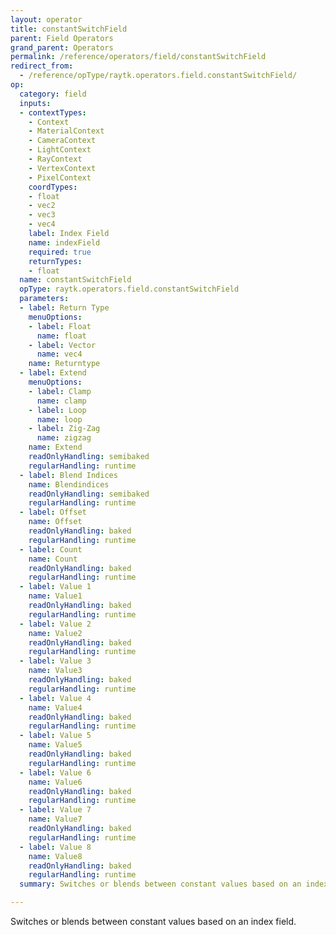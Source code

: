 ```yaml
---
layout: operator
title: constantSwitchField
parent: Field Operators
grand_parent: Operators
permalink: /reference/operators/field/constantSwitchField
redirect_from:
  - /reference/opType/raytk.operators.field.constantSwitchField/
op:
  category: field
  inputs:
  - contextTypes:
    - Context
    - MaterialContext
    - CameraContext
    - LightContext
    - RayContext
    - VertexContext
    - PixelContext
    coordTypes:
    - float
    - vec2
    - vec3
    - vec4
    label: Index Field
    name: indexField
    required: true
    returnTypes:
    - float
  name: constantSwitchField
  opType: raytk.operators.field.constantSwitchField
  parameters:
  - label: Return Type
    menuOptions:
    - label: Float
      name: float
    - label: Vector
      name: vec4
    name: Returntype
  - label: Extend
    menuOptions:
    - label: Clamp
      name: clamp
    - label: Loop
      name: loop
    - label: Zig-Zag
      name: zigzag
    name: Extend
    readOnlyHandling: semibaked
    regularHandling: runtime
  - label: Blend Indices
    name: Blendindices
    readOnlyHandling: semibaked
    regularHandling: runtime
  - label: Offset
    name: Offset
    readOnlyHandling: baked
    regularHandling: runtime
  - label: Count
    name: Count
    readOnlyHandling: baked
    regularHandling: runtime
  - label: Value 1
    name: Value1
    readOnlyHandling: baked
    regularHandling: runtime
  - label: Value 2
    name: Value2
    readOnlyHandling: baked
    regularHandling: runtime
  - label: Value 3
    name: Value3
    readOnlyHandling: baked
    regularHandling: runtime
  - label: Value 4
    name: Value4
    readOnlyHandling: baked
    regularHandling: runtime
  - label: Value 5
    name: Value5
    readOnlyHandling: baked
    regularHandling: runtime
  - label: Value 6
    name: Value6
    readOnlyHandling: baked
    regularHandling: runtime
  - label: Value 7
    name: Value7
    readOnlyHandling: baked
    regularHandling: runtime
  - label: Value 8
    name: Value8
    readOnlyHandling: baked
    regularHandling: runtime
  summary: Switches or blends between constant values based on an index field.

---
```



Switches or blends between constant values based on an index field.